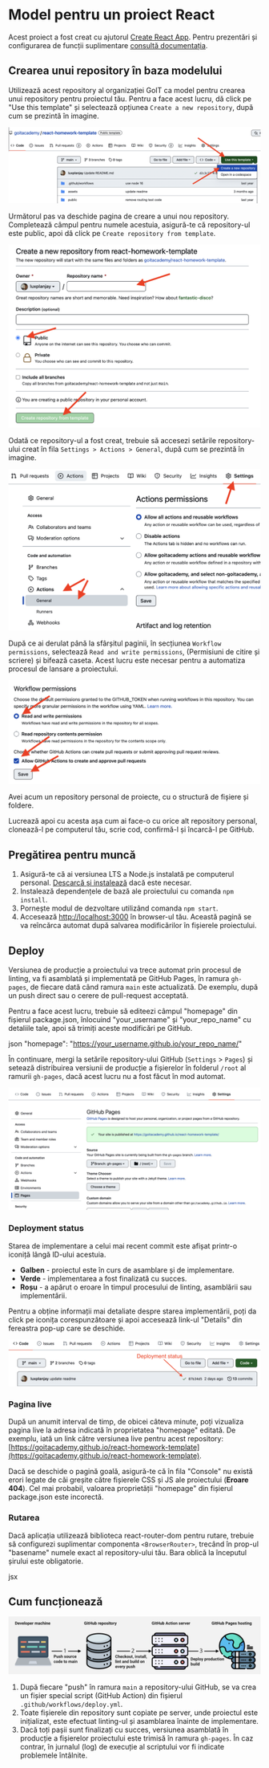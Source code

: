 # Model pentru un proiect React

Acest proiect a fost creat cu ajutorul
[Create React App](https://github.com/facebook/create-react-app). Pentru prezentări
și configurarea de funcții suplimentare
[consultă documentația](https://facebook.github.io/create-react-app/docs/getting-started).

## Crearea unui repository în baza modelului

Utilizează acest repository al organizației GoIT ca model pentru crearea unui repository
pentru proiectul tău. Pentru a face acest lucru, dă click pe "Use this template" și selectează opțiunea
`Create a new repository`, după cum se prezintă în imagine.

![Creating repo from a template step 1](./assets/template-step-1.png)

Următorul pas va deschide pagina de creare a unui nou repository. Completează câmpul
pentru numele acestuia, asigură-te că repository-ul este public, apoi dă click pe `Create repository from template`.

![Creating repo from a template step 2](./assets/template-step-2.png)

Odată ce repository-ul a fost creat, trebuie să accesezi setările repository-ului creat în fila `Settings > Actions > General`, după cum se prezintă în imagine.

![Settings GitHub Actions permissions step 1](./assets/gh-actions-perm-1.png)

După ce ai derulat până la sfârșitul paginii, în secțiunea `Workflow permissions`, selectează `Read and write permissions`, (Permisiuni de citire și scriere) și bifează caseta. Acest lucru
este necesar pentru a automatiza procesul de lansare a proiectului.

![Settings GitHub Actions permissions step 2](./assets/gh-actions-perm-2.png)

Avei acum un repository personal de proiecte, cu o structură de fișiere și foldere.

Lucrează apoi cu acesta așa cum ai face-o cu orice alt repository personal,
clonează-l pe computerul tău, scrie cod, confirmă-l și încarcă-l pe
GitHub.

## Pregătirea pentru muncă

1. Asigură-te că ai versiunea LTS a Node.js instalată pe computerul personal.
   [Descarcă și instalează](https://nodejs.org/en/) dacă este necesar.
2. Instalează dependențele de bază ale proiectului cu comanda `npm install`.
3. Pornește modul de dezvoltare utilizând comanda `npm start`.
4. Accesează [http://localhost:3000](http://localhost:3000) în browser-ul tău.
   Această pagină se va reîncărca automat după salvarea modificărilor în fișierele proiectului.

## Deploy

Versiunea de producție a proiectului va trece automat prin procesul de linting, va fi asamblată și implementată pe GitHub Pages, în ramura `gh-pages`, de fiecare dată când ramura `main` este actualizată. De exemplu, după un push direct sau o cerere de pull-request acceptată. 

Pentru a face acest lucru, trebuie să editeezi câmpul "homepage" din fișierul package.json, înlocuind "your_username" și "your_repo_name" cu detaliile tale, apoi să trimiți aceste modificări pe GitHub.

json
"homepage": "https://your_username.github.io/your_repo_name/"

În continuare, mergi la setările repository-ului GitHub (`Settings` > `Pages`) și setează distribuirea versiunii de producție a fișierelor în folderul `/root` al ramurii `gh-pages`, dacă acest lucru nu a fost făcut în mod automat.

![GitHub Pages settings](./assets/repo-settings.png)

### Deployment status

Starea de implementare a celui mai recent commit este afișat printr-o iconiță lângă ID-ului acestuia.

- **Galben** - proiectul este în curs de asamblare și de implementare.
- **Verde** - implementarea a fost finalizată cu succes.
- **Roșu** - a apărut o eroare în timpul procesului de linting, asamblării sau implementării.

Pentru a obține informații mai detaliate despre starea implementării, poți da click pe iconița corespunzătoare și apoi accesează link-ul "Details" din fereastra pop-up care se deschide.

![Deployment status](./assets/deploy-status.png)

### Pagina live

După un anumit interval de timp, de obicei câteva minute, poți vizualiza pagina live la adresa indicată în proprietatea "homepage" editată. De exemplu, iată un link către versiunea live pentru acest repository:
[https://goitacademy.github.io/react-homework-template](https://goitacademy.github.io/react-homework-template).

Dacă se deschide o pagină goală, asigură-te că în fila "Console" nu există erori legate de căi greșite către fișierele CSS și JS ale proiectului (**Eroare 404**). Cel mai probabil, valoarea proprietății "homepage" din fișierul package.json este incorectă.

### Rutarea

Dacă aplicația utilizează biblioteca react-router-dom pentru rutare,
trebuie să configurezi suplimentar componenta `<BrowserRouter>`, trecând în prop-ul "basename" numele exact al repository-ului tău. Bara oblică la începutul șirului este obligatorie.

jsx
<BrowserRouter basename="/your_repo_name">
  <App />
</BrowserRouter>


## Cum funcționează

![How it works](./assets/how-it-works.png)

1. După fiecare "push" în ramura `main` a repository-ului GitHub, se va crea un fișier special script (GitHub Action) din fișierul `.github/workflows/deploy.yml`.
2. Toate fișierele din repository sunt copiate pe server, unde proiectul este inițializat, este efectuat linting-ul și asamblarea înainte de implementare.
3. Dacă toți pașii sunt finalizați cu succes, versiunea asamblată în producție a fișierelor proiectului este trimisă în ramura `gh-pages`. În caz contrar, în jurnalul (log) de execuție al scriptului vor fi indicate problemele întâlnite.




